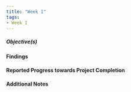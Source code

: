 ```yaml
---
title: "Week 1"
tags:
- Week 1
---
```


##### Objective(s)



#### Findings 



#### Reported Progress towards Project Completion



#### Additional Notes
